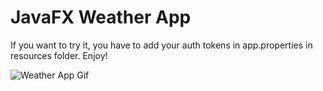 # JavaFX Weather App

If you want to try it, you have to add your auth tokens in app.properties in resources folder. Enjoy!

![Weather App Gif](https://media.giphy.com/media/35Kp6kZZ5iFPQj7zgy/giphy.gif)

